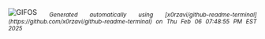 <div align="justify">
<picture>
    <source media="(prefers-color-scheme: dark)" srcset="https://i.ibb.co/nqWjYf9k/output-gif.gif">
    <source media="(prefers-color-scheme: light)" srcset="https://i.ibb.co/nqWjYf9k/output-gif.gif">
    <img alt="GIFOS" src="https://i.ibb.co/nqWjYf9k/output-gif.gif">
</picture>
<sub><i>Generated automatically using [x0rzavi/github-readme-terminal](https://github.com/x0rzavi/github-readme-terminal) on Thu Feb 06 07:48:55 PM EST 2025</i></sub>
</div>

<!--  -->